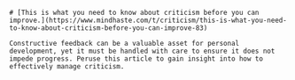 
    # [This is what you need to know about criticism before you can improve.](https://www.mindhaste.com/t/criticism/this-is-what-you-need-to-know-about-criticism-before-you-can-improve-83)

    Constructive feedback can be a valuable asset for personal development, yet it must be handled with care to ensure it does not impede progress. Peruse this article to gain insight into how to effectively manage criticism.
    